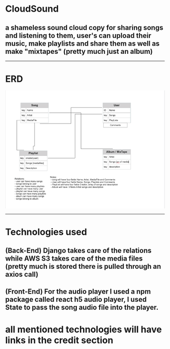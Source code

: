 # CloudSound
## a shameless sound cloud copy for sharing songs and listening to them, user's can upload their music, make playlists and share them as well as make "mixtapes" (pretty much just an album)

------------------

# ERD
 
 ![ERDIMAGE](ERD.png)





 ----------------

 # Technologies used 
 ## (Back-End) Django takes care of the relations while AWS S3 takes care of the media files (pretty much is stored there is pulled through an axios call) 
 ## (Front-End) For the audio player I used a npm package called react h5 audio player, I used State to pass the song audio file into the player. 
 # all mentioned technologies will have links in the credit section 
